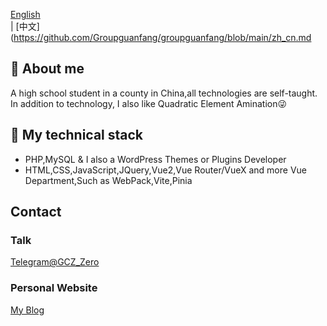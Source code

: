 <!--切换语言-->

[English](https://github.com/Groupguanfang)  
|
[中文](https://github.com/Groupguanfang/groupguanfang/blob/main/zh_cn.md  

## 🌈 About me
A high school student in a county in China,all technologies are self-taught.  
In addition to technology, I also like Quadratic Element Amination😜

## 📲 My technical stack

* PHP,MySQL & I also a WordPress Themes or Plugins Developer  
* HTML,CSS,JavaScript,JQuery,Vue2,Vue Router/VueX and more Vue Department,Such as WebPack,Vite,Pinia

## Contact
### Talk
[Telegram@GCZ_Zero](http://t.me/GCZ_Zero)  
### Personal Website
[My Blog](https://blog.xhhzs.cn)